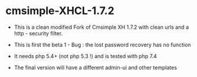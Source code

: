 # cmsimple-XHCL-1.7.2

* This is a clean modified  Fork of Cmsimple XH 1.7.2 with clean urls and a http - security filter.

* This is first the beta 1  - Bug : the lost password recovery has no function

* It needs php 5.4+ (not php 5.3 !)  and is tested with php 7.4

* The final version will have a different admin-ui and other templates

